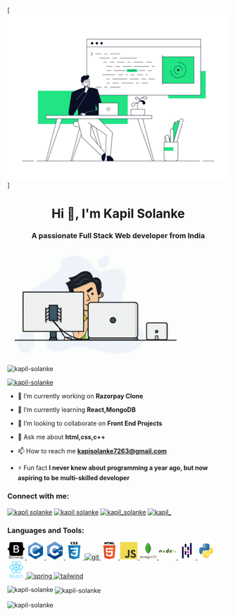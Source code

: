 [![Mastercard](https://github.com/Kapil-Solanke/Kapil-Solanke/blob/main/Images/git_1.gif)]
<h1 align="center">Hi 👋, I'm Kapil Solanke</h1>
<h3 align="center">A passionate Full Stack Web developer from India</h3>
<img alig="right" alt="Coding" width="400" src="https://github.com/Kapil-Solanke/Kapil-Solanke/blob/main/Images/programmer.gif">
<p align="left"> <img src="https://komarev.com/ghpvc/?username=kapil-solanke&label=Profile%20views&color=0e75b6&style=flat" alt="kapil-solanke" /> </p>

<p align="left"> <a href="https://github.com/ryo-ma/github-profile-trophy"><img src="https://github-profile-trophy.vercel.app/?username=kapil-solanke" alt="kapil-solanke" /></a> </p>

- 🔭 I’m currently working on **Razorpay Clone**

- 🌱 I’m currently learning **React,MongoDB**

- 👯 I’m looking to collaborate on **Front End Projects**

- 💬 Ask me about **html,css,c++**

- 📫 How to reach me **kapisolanke7263@gmail.com**

- ⚡ Fun fact **I never knew about programming a year ago, but now aspiring to be multi-skilled developer**

<h3 align="left">Connect with me:</h3>
<p align="left">
<a href="https://linkedin.com/in/kapil solanke" target="blank"><img align="center" src="https://raw.githubusercontent.com/rahuldkjain/github-profile-readme-generator/master/src/images/icons/Social/linked-in-alt.svg" alt="kapil solanke" height="30" width="40" /></a>
<a href="https://www.codechef.com/users/kapil solanke" target="blank"><img align="center" src="https://cdn.jsdelivr.net/npm/simple-icons@3.1.0/icons/codechef.svg" alt="kapil solanke" height="30" width="40" /></a>
<a href="https://www.leetcode.com/kapil_solanke" target="blank"><img align="center" src="https://raw.githubusercontent.com/rahuldkjain/github-profile-readme-generator/master/src/images/icons/Social/leet-code.svg" alt="kapil_solanke" height="30" width="40" /></a>
<a href="https://auth.geeksforgeeks.org/user/kapil_" target="blank"><img align="center" src="https://raw.githubusercontent.com/rahuldkjain/github-profile-readme-generator/master/src/images/icons/Social/geeks-for-geeks.svg" alt="kapil_" height="30" width="40" /></a>
</p>

<h3 align="left">Languages and Tools:</h3>
<p align="left"> <a href="https://getbootstrap.com" target="_blank" rel="noreferrer"> <img src="https://raw.githubusercontent.com/devicons/devicon/master/icons/bootstrap/bootstrap-plain-wordmark.svg" alt="bootstrap" width="40" height="40"/> </a> <a href="https://www.cprogramming.com/" target="_blank" rel="noreferrer"> <img src="https://raw.githubusercontent.com/devicons/devicon/master/icons/c/c-original.svg" alt="c" width="40" height="40"/> </a> <a href="https://www.w3schools.com/cpp/" target="_blank" rel="noreferrer"> <img src="https://raw.githubusercontent.com/devicons/devicon/master/icons/cplusplus/cplusplus-original.svg" alt="cplusplus" width="40" height="40"/> </a> <a href="https://www.w3schools.com/css/" target="_blank" rel="noreferrer"> <img src="https://raw.githubusercontent.com/devicons/devicon/master/icons/css3/css3-original-wordmark.svg" alt="css3" width="40" height="40"/> </a> <a href="https://git-scm.com/" target="_blank" rel="noreferrer"> <img src="https://www.vectorlogo.zone/logos/git-scm/git-scm-icon.svg" alt="git" width="40" height="40"/> </a> <a href="https://www.w3.org/html/" target="_blank" rel="noreferrer"> <img src="https://raw.githubusercontent.com/devicons/devicon/master/icons/html5/html5-original-wordmark.svg" alt="html5" width="40" height="40"/> </a> <a href="https://developer.mozilla.org/en-US/docs/Web/JavaScript" target="_blank" rel="noreferrer"> <img src="https://raw.githubusercontent.com/devicons/devicon/master/icons/javascript/javascript-original.svg" alt="javascript" width="40" height="40"/> </a> <a href="https://www.mongodb.com/" target="_blank" rel="noreferrer"> <img src="https://raw.githubusercontent.com/devicons/devicon/master/icons/mongodb/mongodb-original-wordmark.svg" alt="mongodb" width="40" height="40"/> </a> <a href="https://nodejs.org" target="_blank" rel="noreferrer"> <img src="https://raw.githubusercontent.com/devicons/devicon/master/icons/nodejs/nodejs-original-wordmark.svg" alt="nodejs" width="40" height="40"/> </a> <a href="https://pandas.pydata.org/" target="_blank" rel="noreferrer"> <img src="https://raw.githubusercontent.com/devicons/devicon/2ae2a900d2f041da66e950e4d48052658d850630/icons/pandas/pandas-original.svg" alt="pandas" width="40" height="40"/> </a> <a href="https://www.python.org" target="_blank" rel="noreferrer"> <img src="https://raw.githubusercontent.com/devicons/devicon/master/icons/python/python-original.svg" alt="python" width="40" height="40"/> </a> <a href="https://reactjs.org/" target="_blank" rel="noreferrer"> <img src="https://raw.githubusercontent.com/devicons/devicon/master/icons/react/react-original-wordmark.svg" alt="react" width="40" height="40"/> </a> <a href="https://spring.io/" target="_blank" rel="noreferrer"> <img src="https://www.vectorlogo.zone/logos/springio/springio-icon.svg" alt="spring" width="40" height="40"/> </a> <a href="https://tailwindcss.com/" target="_blank" rel="noreferrer"> <img src="https://www.vectorlogo.zone/logos/tailwindcss/tailwindcss-icon.svg" alt="tailwind" width="40" height="40"/> </a> </p>

<p><img align="left" src="https://github-readme-stats.vercel.app/api/top-langs?username=kapil-solanke&show_icons=true&locale=en&layout=compact" alt="kapil-solanke" /></p>

<p>&nbsp;<img align="center" src="https://github-readme-stats.vercel.app/api?username=kapil-solanke&show_icons=true&locale=en" alt="kapil-solanke" /></p>

<p><img align="center" src="https://github-readme-streak-stats.herokuapp.com/?user=kapil-solanke&" alt="kapil-solanke" /></p>
